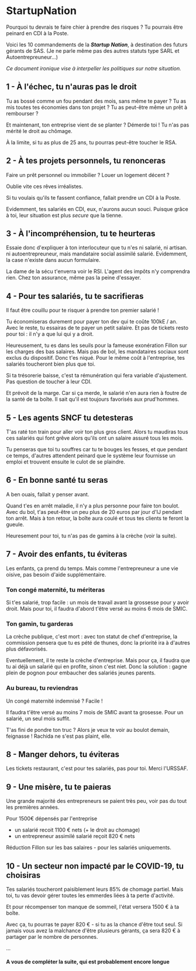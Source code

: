 # StartupNation

Pourquoi tu devrais te faire chier à prendre des risques ?
Tu pourrais être peinard en CDI à la Poste.

Voici les 10 commandements de la ***Startup Nation***, à destination des futurs gérants de SAS.
(Je ne parle même pas des autres statuts type SARL et Autoentrepreuneur...)

*Ce document ironique vise à interpeller les politiques sur notre situation.*

## 1 - À l'échec, tu n'auras pas le droit

Tu as bossé comme un fou pendant des mois, sans même te payer ?
Tu as mis toutes tes économies dans ton projet ?
Tu as peut-être même un prêt à rembourser ?

Et maintenant, ton entreprise vient de se planter ?
Démerde toi ! Tu n'as pas mérité le droit au chômage.

À la limite, si tu as plus de 25 ans, tu pourras peut-être toucher le RSA.

## 2 - À tes projets personnels, tu renonceras

Faire un prêt personnel ou immobilier ?
Louer un logement décent ?

Oublie vite ces rêves irréalistes.

Si tu voulais qu'ils te fassent confiance, fallait prendre un CDI à la Poste.

Evidemment, tes salariés en CDI, eux, n'aurons aucun souci. Puisque grâce à toi, leur situation est plus *secure* que la tienne.

## 3 - À l'incompréhension, tu te heurteras

Essaie donc d'expliquer à ton interlocuteur que tu n'es ni salarié, ni artisan. ni autoentrepreuneur, mais mandataire social assimilé salarié.
Evidemment, la case n'existe dans aucun formulaire.

La dame de la sécu t'enverra voir le RSI. L'agent des impôts n'y comprendra rien. Chez ton assurance, même pas la peine d'essayer.

## 4 - Pour tes salariés, tu te sacrifieras

Il faut être couillu pour te risquer à prendre ton premier salarié !

Tu économiseras durement pour payer ton dev qui te coûte 100kE / an.
Avec le reste, tu essairas de te payer un petit salaire. Et pas de tickets resto pour toi : il n'y a que lui qui y a droit.

Heureusement, tu es dans les seuils pour la fameuse exonération Fillon sur les charges des bas salaires. Mais pas de bol, les mandataires sociaux sont exclus du dispositif. Donc t'es niqué. Pour le même coût à l'entreprise, tes salariés toucheront bien plus que toi.

Si ta trésorerie baisse, c'est ta rémunération qui fera variable d'ajustement. Pas question de toucher à leur CDI.

Et prévoit de la marge. Car si ça merde, le salarié n'en aura rien à foutre de la santé de ta boîte. Il sait qu'il est toujours favorisés aux prud'hommes.

## 5 - Les agents SNCF tu detesteras

T'as raté ton train pour aller voir ton plus gros client. Alors tu maudiras tous ces salariés qui font grêve alors qu'ils ont un salaire assuré tous les mois.

Tu penseras que toi tu souffres car tu te bouges les fesses, et que pendant ce temps, d'autres attendent peinard que le système leur fournisse un emploi et trouvent ensuite le culot de se plaindre.

## 6 - En bonne santé tu seras

A ben ouais, fallait y penser avant.

Quand t'es en arrêt maladie, il n'y a plus personne pour faire ton boulot.
Avec du bol, t'as peut-être un peu plus de 20 euros par jour d'IJ pendant ton arrêt.
Mais à ton retour, la boîte aura coulé et tous tes clients te feront la gueule.

Heuresement pour toi, tu n'as pas de gamins à la crèche (voir la suite).

## 7 - Avoir des enfants, tu éviteras

Les enfants, ça prend du temps. Mais comme l'entrepreuneur a une vie oisive, pas besoin d'aide supplémentaire.

### Ton congé maternité, tu mériteras

Si t'es salarié, trop facile : un mois de travail avant la grossesse pour y avoir droit.
Mais pour toi, il faudra d'abord t'être versé au moins 6 mois de SMIC.

### Ton gamin, tu garderas

La crèche publique, c'est mort : avec ton statut de chef d'entreprise, la commission pensera que tu es pété de thunes, donc la priorité ira à d'autres plus défavorisés.

Eventuellement, il te reste la crèche d'entreprise. Mais pour ça, il faudra que tu ai déjà un salarié qui en profite, sinon c'est niet. Donc la solution : gagne plein de pognon pour embaucher des salariés jeunes parents.

### Au bureau, tu reviendras

Un congé maternité indemnisé ? Facile !

Il faudra t'être versé au moins 7 mois de SMIC avant ta grosesse.
Pour un salarié, un seul mois suffit.

T'as fini de pondre ton truc ? Alors je veux te voir au boulot demain, feignasse ! Rachida ne s'est pas plaint, elle.

## 8 - Manger dehors, tu éviteras

Les tickets restaurant, c'est pour tes salariés, pas pour toi. Merci l'URSSAF.

## 9 - Une misère, tu te paieras

Une grande majorité des entrepreneurs se paient très peu, voir pas du tout les premières années.

Pour 1500€ dépensés par l'entreprise 
- un salarié recoit 1100 € nets (+ le droit au chomage)
- un entrepreneur assimilé salarié reçoit 820 € nets

Réduction Fillon sur les bas salaires - pour les salariés uniquements.

## 10 - Un secteur non impacté par le COVID-19, tu choisiras

Tes salariés toucheront paisiblement leurs 85% de chomage partiel.
Mais toi, tu vas devoir gérer toutes les emmerdes liées à ta perte d'activité.

Et pour récompenser ton manque de sommeil, l'état versera 1500 € à ta boîte.

Avec ça, tu pourras te payer 820 € - si tu as la chance d'être tout seul.
Si jamais vous avez la malchance d'être plusieurs gérants, ça sera 820 € à partager par le nombre de personnes.


...


#### A vous de compléter la suite, qui est probablement encore longue
